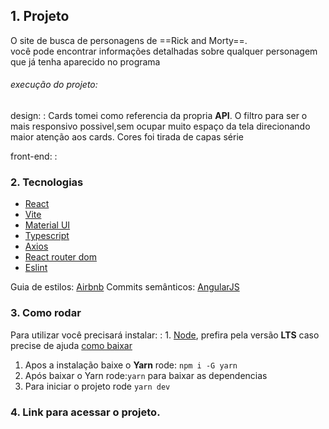 ## 1. Projeto 

O site de busca de personagens de ==Rick and Morty==.<br> você pode encontrar informações detalhadas sobre qualquer personagem que já tenha aparecido no programa


######  execução do projeto:
design: 
: Cards tomei como referencia da propria **API**. O filtro para ser o mais responsivo possivel,sem ocupar muito espaço da tela direcionando maior atenção aos cards. Cores foi tirada de capas série
 
front-end:
: 


### 2. Tecnologias

- [React](https://react.dev/)
- [Vite](https://vitejs.dev/guide/)
- [Material UI](https://mui.com/material-ui/getting-started/overview/)
- [Typescript](https://www.typescriptlang.org/docs/)
- [Axios](https://axios-http.com/ptbr/docs/intro)
- [React router dom](https://reactrouter.com/en/main)
- [Eslint](https://eslint.org/docs/latest/use/getting-started)


Guia de estilos: [Airbnb](https://github.com/airbnb/javascript) 
Commits semânticos: [AngularJS](https://karma-runner.github.io/3.0/dev/git-commit-msg.html)
### 3. Como rodar

Para utilizar você precisará instalar:
    : 1. [Node](https://nodejs.org/en), prefira pela versão **LTS** 
    caso precise de ajuda [como baixar](https://youtu.be/8FefZGAGvGM) 


1. Apos a instalação baixe o **Yarn** rode:  `npm i -G yarn`
2. Após baixar o Yarn rode:`yarn` para baixar as dependencias
3. Para iniciar o projeto  rode `yarn dev`
        



### 4. Link para acessar o projeto.